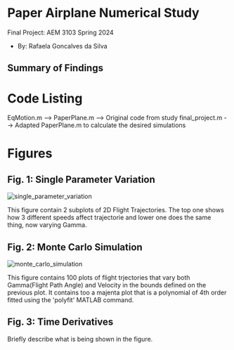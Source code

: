 # Paper Airplane Numerical Study
  Final Project: AEM 3103 Spring 2024

  - By: Rafaela Goncalves da Silva

  ## Summary of Findings

  # Code Listing
  EqMotion.m --> 
  PaperPlane.m --> Original code from study
  final_project.m --> Adapted PaperPlane.m to calculate the desired simulations

  # Figures

  ## Fig. 1: Single Parameter Variation
  ![single_parameter_variation](https://github.com/gonal002/AEM3103/assets/167819730/d019e017-c8cf-4695-935c-72e6a452ae40)

  This figure contain 2 subplots of 2D Flight Trajectories. The top one shows how 3 different speeds affect trajectorie and lower one does the same thing, now varying Gamma.

  ## Fig. 2: Monte Carlo Simulation
  ![monte_carlo_simulation](https://github.com/gonal002/AEM3103/assets/167819730/b6077c43-7fc6-445d-ae6b-0d153bfc205d)

  This figure contains 100 plots of flight trjectories that vary both Gamma(Flight Path Angle) and Velocity in the bounds defined on the previous plot. It contains too a majenta plot that is a polynomial of 4th order fitted using the 'polyfit' MATLAB command. 

 ## Fig. 3: Time Derivatives
 <Time-derivative of height and range for the fitted trajectory>

  Briefly describe what is being shown in the figure.
